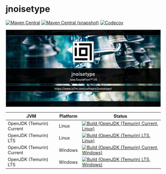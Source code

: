 jnoisetype
===

[![Maven Central](https://img.shields.io/maven-central/v/com.io7m.jnoisetype/com.io7m.jnoisetype.svg?style=flat-square)](http://search.maven.org/#search%7Cga%7C1%7Cg%3A%22com.io7m.jnoisetype%22)
[![Maven Central (snapshot)](https://img.shields.io/nexus/s/https/s01.oss.sonatype.org/com.io7m.jnoisetype/com.io7m.jnoisetype.svg?style=flat-square)](https://s01.oss.sonatype.org/content/repositories/snapshots/com/io7m/jnoisetype/)
[![Codecov](https://img.shields.io/codecov/c/github/io7m/jnoisetype.svg?style=flat-square)](https://codecov.io/gh/io7m/jnoisetype)

![jnoisetype](./src/site/resources/jnoisetype.jpg?raw=true)

| JVM | Platform | Status |
|-----|----------|--------|
| OpenJDK (Temurin) Current | Linux | [![Build (OpenJDK (Temurin) Current, Linux)](https://img.shields.io/github/actions/workflow/status/io7m/jnoisetype/main.linux.temurin.current.yml)](https://github.com/io7m/jnoisetype/actions?query=workflow%3Amain.linux.temurin.current)|
| OpenJDK (Temurin) LTS | Linux | [![Build (OpenJDK (Temurin) LTS, Linux)](https://img.shields.io/github/actions/workflow/status/io7m/jnoisetype/main.linux.temurin.lts.yml)](https://github.com/io7m/jnoisetype/actions?query=workflow%3Amain.linux.temurin.lts)|
| OpenJDK (Temurin) Current | Windows | [![Build (OpenJDK (Temurin) Current, Windows)](https://img.shields.io/github/actions/workflow/status/io7m/jnoisetype/main.windows.temurin.current.yml)](https://github.com/io7m/jnoisetype/actions?query=workflow%3Amain.windows.temurin.current)|
| OpenJDK (Temurin) LTS | Windows | [![Build (OpenJDK (Temurin) LTS, Windows)](https://img.shields.io/github/actions/workflow/status/io7m/jnoisetype/main.windows.temurin.lts.yml)](https://github.com/io7m/jnoisetype/actions?query=workflow%3Amain.windows.temurin.lts)|
